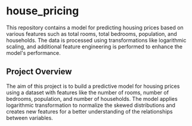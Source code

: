 # house_pricing
This repository contains a model for predicting housing prices based on various features such as total rooms, total bedrooms, population, and households. The data is processed using transformations like logarithmic scaling, and additional feature engineering is performed to enhance the model's performance.

## Project Overview

The aim of this project is to build a predictive model for housing prices using a dataset with features like the number of rooms, number of bedrooms, population, and number of households. The model applies logarithmic transformation to normalize the skewed distributions and creates new features for a better understanding of the relationships between variables.
